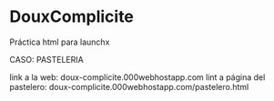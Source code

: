 # DouxComplicite
Práctica html para launchx

CASO: PASTELERIA

link a la web: doux-complicite.000webhostapp.com
lint a página del pastelero: doux-complicite.000webhostapp.com/pastelero.html

